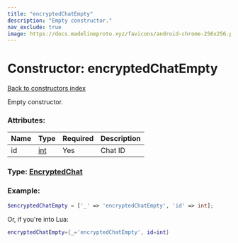```yaml
---
title: "encryptedChatEmpty"
description: "Empty constructor."
nav_exclude: true
image: https://docs.madelineproto.xyz/favicons/android-chrome-256x256.png
---
```

# Constructor: encryptedChatEmpty  
[Back to constructors index](index.md)



Empty constructor.

### Attributes:

| Name     |    Type       | Required | Description |
|----------|---------------|----------|-------------|
|id|[int](../types/int.md) | Yes|Chat ID|



### Type: [EncryptedChat](../types/EncryptedChat.md)


### Example:

```php
$encryptedChatEmpty = ['_' => 'encryptedChatEmpty', 'id' => int];
```  


Or, if you're into Lua:

```lua
encryptedChatEmpty={_='encryptedChatEmpty', id=int}

```



